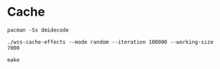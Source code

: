 # Cache #

```
pacman -Ss dmidecode
```

```
./wss-cache-effects --mode random --iteration 100000 --working-size 7000
```

```
make
```
